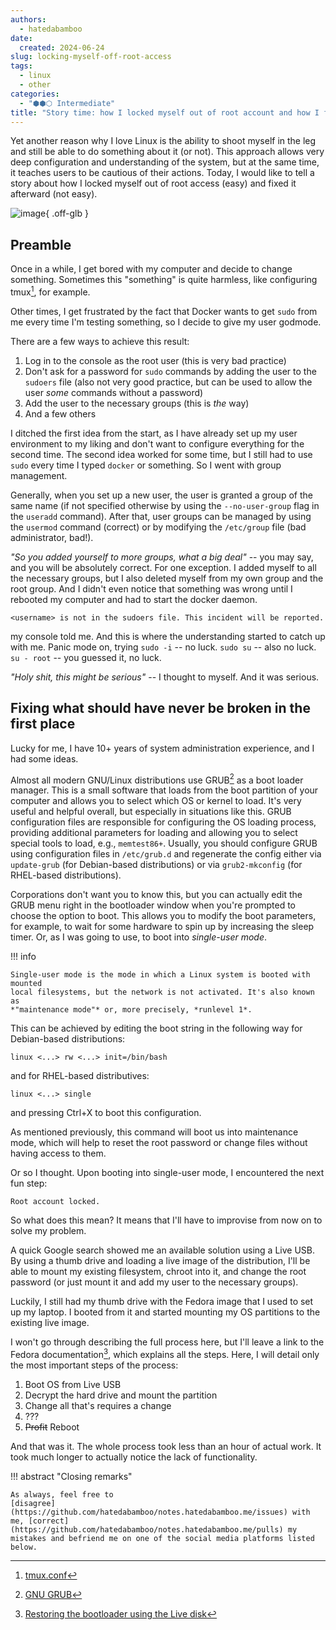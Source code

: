 ```yaml
---
authors:
  - hatedabamboo
date:
  created: 2024-06-24
slug: locking-myself-off-root-access
tags:
  - linux
  - other
categories:
  - "⬢⬢⬡ Intermediate"
title: "Story time: how I locked myself out of root account and how I fixed it"
---
```

Yet another reason why I love Linux is the ability to shoot myself in the leg
and still be able to do something about it (or not). This approach allows very
deep configuration and understanding of the system, but at the same time, it
teaches users to be cautious of their actions. Today, I would like to tell a
story about how I locked myself out of root access (easy) and fixed it
afterward (not easy).

<!-- more -->

![image](../assets/story-time-how-i-locked-myself-out-of-root-account-and-how-i-fixed-it.webp){ .off-glb }

## Preamble

Once in a while, I get bored with my computer and decide to change something.
Sometimes this "something" is quite harmless, like configuring tmux[^1], for
example.

Other times, I get frustrated by the fact that Docker wants to get `sudo` from
me every time I'm testing something, so I decide to give my user godmode.

There are a few ways to achieve this result:

1. Log in to the console as the root user (this is very bad practice)
2. Don't ask for a password for `sudo` commands by adding the user to the
`sudoers` file (also not very good practice, but can be used to allow the user
*some* commands without a password)
3. Add the user to the necessary groups (this is *the* way)
4. And a few others

I ditched the first idea from the start, as I have already set up my user
environment to my liking and don't want to configure everything for the second
time. The second idea worked for some time, but I still had to use `sudo` every
time I typed `docker` or something. So I went with group management.

Generally, when you set up a new user, the user is granted a group of the same
name (if not specified otherwise by using the `--no-user-group` flag in the
`useradd` command). After that, user groups can be managed by using the
`usermod` command (correct) or by modifying the `/etc/group` file (bad
administrator, bad!).

*"So you added yourself to more groups, what a big deal"* -- you may say, and
you will be absolutely correct. For one exception. I added myself to all the
necessary groups, but I also deleted myself from my own group and the root
group. And I didn't even notice that something was wrong until I rebooted my
computer and had to start the docker daemon.

```shell
<username> is not in the sudoers file. This incident will be reported.
```

my console told me. And this is where the understanding started to catch up
with me. Panic mode on, trying `sudo -i` -- no luck. `sudo su` -- also no
luck. `su - root` -- you guessed it, no luck.

*"Holy shit, this might be serious"* -- I thought to myself. And it was serious.

## Fixing what should have never be broken in the first place

Lucky for me, I have 10+ years of system administration experience, and I had
some ideas.

Almost all modern GNU/Linux distributions use GRUB[^2] as a boot loader
manager. This is a small software that loads from the boot partition of your
computer and allows you to select which OS or kernel to load. It's very useful
and helpful overall, but especially in situations like this. GRUB configuration
files are responsible for configuring the OS loading process, providing
additional parameters for loading and allowing you to select special tools to
load, e.g., `memtest86+`. Usually, you should configure GRUB using configuration
files in `/etc/grub.d` and regenerate the config either via `update-grub` (for
Debian-based distributions) or via `grub2-mkconfig` (for RHEL-based
distributions).

Corporations don't want you to know this, but you can actually edit the GRUB
menu right in the bootloader window when you're prompted to choose the option
to boot. This allows you to modify the boot parameters, for example, to wait
for some hardware to spin up by increasing the sleep timer. Or, as I was going
to use, to boot into *single-user mode*.

!!! info

    Single-user mode is the mode in which a Linux system is booted with mounted
    local filesystems, but the network is not activated. It's also known as
    *"maintenance mode"* or, more precisely, *runlevel 1*.

This can be achieved by editing the boot string in the following way for
Debian-based distributions:

```shell
linux <...> rw <...> init=/bin/bash
```

and for RHEL-based distributives:

```shell
linux <...> single
```

and pressing Ctrl+X to boot this configuration.

As mentioned previously, this command will boot us into maintenance mode, which
will help to reset the root password or change files without having access to
them.

Or so I thought. Upon booting into single-user mode, I encountered the next
fun step:

```shell
Root account locked.
```

So what does this mean? It means that I'll have to improvise from now on to
solve my problem.

A quick Google search showed me an available solution using a Live USB. By
using a thumb drive and loading a live image of the distribution, I'll be able
to mount my existing filesystem, chroot into it, and change the root password
(or just mount it and add my user to the necessary groups).

Luckily, I still had my thumb drive with the Fedora image that I used to set up
my laptop. I booted from it and started mounting my OS partitions to the
existing live image.

I won't go through describing the full process here, but I'll leave a link to
the Fedora documentation[^3], which explains all the steps. Here, I will detail
only the most important steps of the process:

1. Boot OS from Live USB
2. Decrypt the hard drive and mount the partition
3. Change all that's requires a change
4. ???
5. ~~Profit~~ Reboot

And that was it. The whole process took less than an hour of actual work. It
took much longer to actually notice the lack of functionality.

!!! abstract "Closing remarks"

    As always, feel free to
    [disagree](https://github.com/hatedabamboo/notes.hatedabamboo.me/issues) with
    me, [correct](https://github.com/hatedabamboo/notes.hatedabamboo.me/pulls) my
    mistakes and befriend me on one of the social media platforms listed below.

[^1]: [tmux.conf](https://github.com/hatedabamboo/dotfiles/blob/master/.tmux.conf)
[^2]: [GNU GRUB](https://www.gnu.org/software/grub/)
[^3]: [Restoring the bootloader using the Live disk](https://docs.fedoraproject.org/en-US/quick-docs/grub2-bootloader/#_restoring_the_bootloader_using_the_live_disk)
